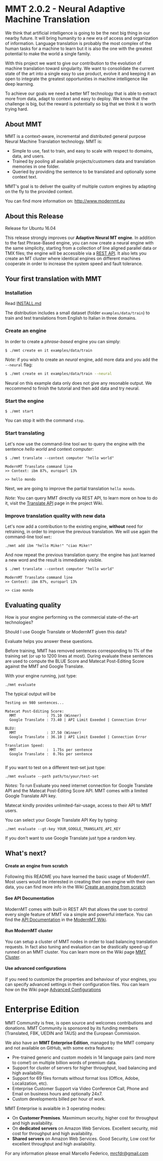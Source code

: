 # MMT 2.0.2 - Neural Adaptive Machine Translation
We think that artificial intelligence is going to be the next big thing in our nearby future. It will bring humanity to a new era of access and organization of information.
Language translation is probably the most complex of the human tasks for a machine to learn but it is also the one with the greatest potential to make the world a single family.

With this project we want to give our contribution to the evolution of machine translation toward singularity.
We want to consolidate the current state of the art into a single easy to use product, evolve it and keeping it an open to integrate the greatest opportunities in machine intelligence like deep learning.

To achieve our goals we need a better MT technology that is able to extract more from data, adapt to context and easy to deploy. We know that the challenge is big, but the reward is potentially so big that we think it is worth trying hard.

## About MMT
MMT is a context-aware, incremental and distributed general purpose Neural Machine Translation technology. MMT is:
- Simple to use, fast to train, and easy to scale with respect to domains, data, and users.
- Trained by pooling all available projects/customers data and translation memories in one folder.
- Queried by providing the sentence to be translated and optionally some context text.

MMT's goal is to deliver the quality of multiple custom engines by adapting on the fly to the provided context.

You can find more information on: http://www.modernmt.eu

## About this Release
Release for Ubuntu 16.04

This release strongly improves our **Adaptive Neural MT engine**. 
In addition to the fast Phrase-Based engine, you can now create  a neural engine with the same simplicity, starting from a collection of line aligned parallel data or TMX files; the engine will be accessible via a [REST API](https://github.com/ModernMT/MMT/wiki/API-Documentation).
It also lets you create an MT cluster where identical engines on different machines cooperate in order to increase the system speed and fault tolerance.

## Your first translation with MMT

### Installation

Read [INSTALL.md](INSTALL.md)

The distribution includes a small dataset (folder `examples/data/train`) to train and test translations from 
English to Italian in three domains. 

### Create an engine

In order to create a *phrase-based* engine you can simply:

```bash
$ ./mmt create en it examples/data/train
```

*Note:* if you wish to create an *neural* engine, add more data and you add the `--neural` flag:
```bash
$ ./mmt create en it examples/data/train --neural
```
Neural on this example data only does not give any resonable output. We reccommend to finish the tutorial and then add data and try neural.

### Start the engine

```bash
$ ./mmt start
```
You can stop it with the command `stop`.

### Start translating

Let's now use the command-line tool `mmt` to query the engine with the sentence *hello world* and context *computer*:
```
$ ./mmt translate --context computer "hello world"

ModernMT Translate command line
>> Context: ibm 87%, europarl 13%

>> hello mondo
```
Next, we are going to improve the partial translation `hello mondo`.

*Note:* You can query MMT directly via REST API, to learn more on how to do it, visit the [Translate API](https://github.com/ModernMT/MMT/wiki/API-Translate) page in the project Wiki.


### Improve translation quality with new data

Let's now add a contribution to the existing engine, **without** need for retraining, in order to improve the previous translation. We will use again the command-line tool `mmt`:
```
./mmt add ibm "hello Mike!" "ciao Mike!"
```
And now repeat the previous translation query: the engine has just learned a new word and the result is immediately visible.
```
$ ./mmt translate --context computer "hello world"

ModernMT Translate command line
>> Context: ibm 87%, europarl 13%

>> ciao mondo
```

## Evaluating quality

How is your engine performing vs the commercial state-of-the-art technologies?

Should I use Google Translate or ModernMT given this data? 

Evaluate helps you answer these questions.

Before training, MMT has removed sentences corresponding to 1% of the training set (or up to 1200 lines at most).
During evaluate these sentences are used to compute the BLUE Score and Matecat Post-Editing Score against the MMT and Google Translate.

With your engine running, just type:
```
./mmt evaluate
```
The typical output will be
```
Testing on 980 sentences...

Matecat Post-Editing Score:
  MMT              : 75.10 (Winner)
  Google Translate : 73.40 | API Limit Exeeded | Connection Error

BLEU:
  MMT              : 37.50 (Winner)
  Google Translate : 36.10 | API Limit Exeeded | Connection Error

Translation Speed:
  MMT              :  1.75s per sentence
  Google Translate :  0.76s per sentence
  
```

If you want to test on a different test-set just type:
```
./mmt evaluate --path path/to/your/test-set
```

*Notes:* To run Evaluate you need internet connection for Google Translate API and the Matecat Post-Editing Score API.
MMT comes with a limited Google Translate API key. 

Matecat kindly provides unlimited-fair-usage, access to their API to MMT users.

You can select your Google Translate API Key by typing:
```
./mmt evaluate --gt-key YOUR_GOOGLE_TRANSLATE_API_KEY
```

If you don't want to use Google Translate just type a random key.

## What's next?

#### Create an engine from scratch
Following this README you have learned the basic usage of ModernMT. Most users would be interested in creating their own engine with their own data, you can find more info in the Wiki [Create an engine from scratch](https://github.com/ModernMT/MMT/wiki/Create-an-engine-from-scratch)

#### See API Documentation
ModernMT comes with built-in REST API that allows the user to control every single feature of MMT via a simple and powerful interface. You can find the [API Documentation](https://github.com/ModernMT/MMT/wiki/API-Documentation) in the [ModernMT Wiki](https://github.com/ModernMT/MMT/wiki).

#### Run ModernMT cluster
You can setup a cluster of MMT nodes in order to load balancing translation requests. In fact also tuning and evaluation can be drastically speed-up if runned on an MMT cluster.
You can learn more on the Wiki page [MMT Cluster](https://github.com/ModernMT/MMT/wiki/MMT-Cluster).

#### Use advanced configurations
If you need to customize the properties and behaviour of your engines, you can specify advanced settings in their configuration files. 
You can learn how on the Wiki page [Advanced Configurations](https://github.com/ModernMT/MMT/wiki/Advanced-Configurations)

# Enterprise Edition

MMT Community is free, is open source and welcomes contributions and donations.
MMT Community is sponsored by its funding members (Translated, FBK, UEDIN and TAUS) and the European Commission. 

We also have an **MMT Enterprise Edition**, managed by the MMT company and not available on GitHub, with some extra features:
- Pre-trained generic and custom models in 14 language pairs (and more to come!) on multiple billion words of premium data.
- Support for cluster of servers for higher throughput, load balancing and high availability. 
- Support for 69 files formats without format loss (Office, Adobe, Localization, etc).
- Enterprise Customer Support via Video Conference Call, Phone and Email on business hours and optionally 24x7.
- Custom developments billed per hour of work.

MMT Enterprise is avaialble in 3 operating modes:
- On **Customer Premises**. Maxmimum security, higher cost for throughput and high availability.
- On **dedicated servers** on Amazon Web Services. Excellent security, mid cost for throughput and high availability.
- **Shared servers** on Amazon Web Services. Good Security, Low cost for excellent throughput and high availability.

For any information please email Marcello Federico, mrcfdr@gmail.com
